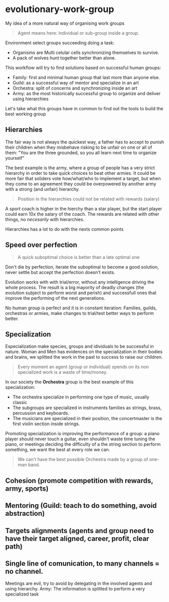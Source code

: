 # evolutionary-work-group
My idea of a more natural way of organising work groups

> Agent means here: individual or sub-group inside a group.

Environment select groups succeeding doing a task:
* Organisms are Multi celular cells synchronizing themselves to survive.
* A pack of wolves hunt together better than alone.

This workflow will try to find solutions based on successful human groups:
* Family: first and minimal human group that last more than anyone else.
* Guild: as a successful way of mentor and specialize in an art
* Orchestra: split of concerns and synchronizing inside an art
* Army: as the most historically successful group to organize and deliver using hierarchies

Let's take what this groups have in common to find out the tools to build the best working group

## Hierarchies

The fair way is not always the quickest way, a father has to accept to punish their children when they misbehave risking  to be unfair on one or all of them: "You are the three grounded, so you all learn next time to organize yourself"

The best example is the army, where a group of people has a very strict hierarchy in order to take quick choices to beat other armies. It could be more fair that soliders vote how/what/who to implement a target, but when they come to an agreement they could be overpowered by another army with a strong (and unfair) hierarchy.

> Position in the hierarchies could not be related with rewards (salary)

A sport coach is higher in the hierchy than a star player, but the start player could earn 10x the salary of the coach. The rewards are related with other things, no _necesarily_ with hierarchies.

Hierarchies has a lot to do with the nexts common points

## Speed over perfection

> A quick suboptimal choice is better than a late optimal one

Don't die by perfection, iterate the suboptimal to become a good solution, never settle but accept the perfection doesn't exists.

Evolution works with with trial/error, without any intelligence driving the whole process. The result is a big mayority of deadly changes (the evolution subject to perform worst and perish) and successfull ones that improve the performing of the next generations.

No human group is perfect and it is in constant iteration: Families, guilds, orchestras or armies, make changes to trial/test better ways to perform better.

## Specialization

Especialization make species, groups and idividuals to be successful in nature.
Woman and Men has evidences on the specialization in their bodies and brains, we splitted the work in the past to success to raise our children.

> Every moment an agent (group or individual) spends on its non specialized work is a waste of time/money. 

In our society the **Orchestra** group is the best example of this specialization:
* The orchestra specialize in performing one type of music, usually classic
* The subgroups are specialized in instruments families as strings, brass, percussion and keyboards.
* The musicians are specialized in their position, the concertmaster is the first violin section inside strings.

Promoting specialization is improving the performance of a group: a piano player should never touch a guitar, even shouldn't waste time tuning the piano, or meetings deciding the difficulty of a the string section to perform something, we want the best at every role we can.

> We can't have the best possible Orchestra made by a group of one-man band. 

## Cohesion (promote competition with rewards, army, sports)
## Mentoring (Guild: teach to do something, avoid abstraction)
## Targets alignments (agents and group need to have their target aligned, career, profit, clear path)
## Single line of comunication, to many channels = no channel.

Meetings are evil, try to avoid by delegating in the involved agents and using hierarchy.
Army: The information is splitted to perform a very specialized task
